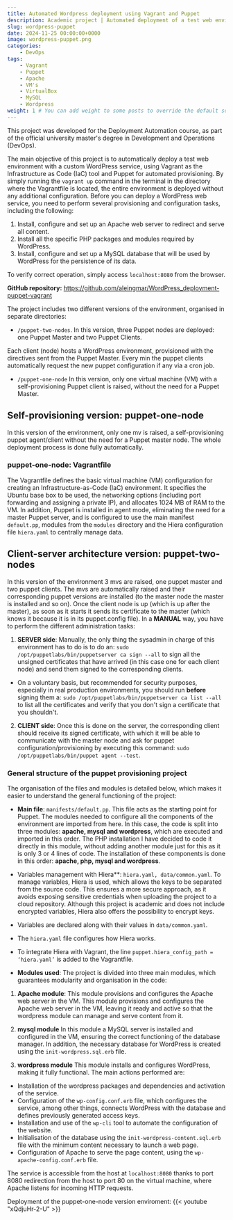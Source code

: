 ```yaml
---
title: Automated Wordpress deployment using Vagrant and Puppet
description: Academic project | Automated deployment of a test web environment with a custom Wordpress service (on-premises) using Vagrant as IaC tool and Puppet for provisioning.
slug: wordpress-puppet
date: 2024-11-25 00:00:00+0000
image: wordpress-puppet.png
categories:
    - DevOps
tags:
    - Vagrant
    - Puppet
    - Apache
    - VM's
    - VirtualBox
    - MySQL
    - Wordpress
weight: 1 # You can add weight to some posts to override the default sorting (date descending)
---
```


This project was developed for the Deployment Automation course, as part of the official university master's degree in Development and Operations (DevOps).

The main objective of this project is to automatically deploy a test web environment with a custom WordPress service, using Vagrant as the Infrastructure as Code (IaC) tool and Puppet for automated provisioning. 
By simply running the `vagrant up` command in the terminal in the directory where the Vagrantfile is located, the entire environment is deployed without any additional configuration.
Before you can deploy a WordPress web service, you need to perform several provisioning and configuration tasks, including the following:

1. Install, configure and set up an Apache web server to redirect and serve all content.
2. Install all the specific PHP packages and modules required by WordPress.
3.	Install, configure and set up a MySQL database that will be used by WordPress for the persistence of its data.

To verify correct operation, simply access `localhost:8080` from the browser.


**GitHub repository:** https://github.com/aleingmar/WordPress_deployment-puppet-vagrant

The project includes two different versions of the environment, organised in separate directories:

- `/puppet-two-nodes`.
In this version, three Puppet nodes are deployed: one Puppet Master and two Puppet Clients.

Each client (node) hosts a WordPress environment, provisioned with the directives sent from the Puppet Master. Every min the puppet clients automatically request the new puppet configuration if any via a cron job.

- `/puppet-one-node`
In this version, only one virtual machine (VM) with a self-provisioning Puppet client is raised, without the need for a Puppet Master.

## Self-provisioning version: puppet-one-node 
In this version of the environment, only one mv is raised, a self-provisioning puppet agent/client without the need for a Puppet master node. The whole deployment process is done fully automatically.
### puppet-one-node: Vagrantfile
The Vagrantfile defines the basic virtual machine (VM) configuration for creating an Infrastructure-as-Code (IaC) environment. It specifies the Ubuntu base box to be used, the networking options (including port forwarding and assigning a private IP), and allocates 1024 MB of RAM to the VM. In addition, Puppet is installed in agent mode, eliminating the need for a master Puppet server, and is configured to use the main manifest `default.pp`, modules from the `modules` directory and the Hiera configuration file `hiera.yaml` to centrally manage data.

## Client-server architecture version: puppet-two-nodes 
In this version of the environment 3 mvs are raised, one puppet master and two puppet clients. The mvs are automatically raised and their corresponding puppet versions are installed (to the master node the master is installed and so on).
Once the client node is up (which is up after the master), as soon as it starts it sends its certificate to the master (which knows it because it is in its puppet.config file).
In a **MANUAL** way, you have to perform the different administration tasks:
1. **SERVER side**:
Manually, the only thing the sysadmin in charge of this environment has to do is to do an:
`sudo /opt/puppetlabs/bin/puppetserver ca sign --all` to sign all the unsigned certificates that have arrived (in this case one for each client node) and send them signed to the corresponding clients. 
- On a voluntary basis, but recommended for security purposes, especially in real production environments, you should run **before** signing them a:
`sudo /opt/puppetlabs/bin/puppetserver ca list --all` to list all the certificates and verify that you don't sign a certificate that you shouldn't.
2. **CLIENT side**:
Once this is done on the server, the corresponding client should receive its signed certificate, with which it will be able to communicate with the master node and
ask for puppet configuration/provisioning by executing this command: `sudo /opt/puppetlabs/bin/puppet agent --test`. 


### General structure of the puppet provisioning project

The organisation of the files and modules is detailed below, which makes it easier to understand the general functioning of the project:

- **Main file**: `manifests/default.pp`.
This file acts as the starting point for Puppet. The modules needed to configure all the components of the environment are imported from here. In this case, the code is split into three modules: **apache, mysql and wordpress**, which are executed and imported in this order. The PHP installation I have decided to code it directly in this module, without adding another module just for this as it is only 3 or 4 lines of code. The installation of these components is done in this order: **apache, php, mysql and wordpress**.

- Variables management with Hiera**: `hiera.yaml, data/common.yaml`.
To manage variables, Hiera is used, which allows the keys to be separated from the source code. This ensures a more secure approach, as it avoids exposing sensitive credentials when uploading the project to a cloud repository. Although this project is academic and does not include encrypted variables, Hiera also offers the possibility to encrypt keys.
- Variables are declared along with their values in `data/common.yaml`.
- The `hiera.yaml` file configures how Hiera works.
- To integrate Hiera with Vagrant, the line `puppet.hiera_config_path = ‘hiera.yaml’` is added to the Vagrantfile.

- **Modules used**:
The project is divided into three main modules, which guarantees modularity and organisation in the code:

1. **Apache module**: This module provisions and configures the Apache web server in the VM.
This module provisions and configures the Apache web server in the VM, leaving it ready and active so that the wordpress module can manage and serve content from it.

2. **mysql module**
In this module a MySQL server is installed and configured in the VM, ensuring the correct functioning of the database manager. In addition, the necessary database for WordPress is created using the `init-wordpress.sql.erb` file.

3. **wordpress module**
This module installs and configures WordPress, making it fully functional. The main actions performed are:

- Installation of the wordpress packages and dependencies and activation of the service.
- Configuration of the `wp-config.conf.erb` file, which configures the service, among other things, connects WordPress with the database and defines previously generated access keys.
- Installation and use of the `wp-cli` tool to automate the configuration of the website.
- Initialisation of the database using the `init-wordpress-content.sql.erb` file with the minimum content necessary to launch a web page.
- Configuration of Apache to serve the page content, using the `wp-apache-config.conf.erb` file.


The service is accessible from the host at `localhost:8080` thanks to port 8080 redirection from the host to port 80 on the virtual machine, where Apache listens for incoming HTTP requests.

Deployment of the puppet-one-node version enviroment:
{{< youtube "xQdjuHr-2-U" >}}
